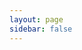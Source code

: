 ```yaml
---
layout: page
sidebar: false
---
```

<script setup>
import {
  VPTeamPage,
  VPTeamPageTitle,
  VPTeamMembers
} from 'vitepress/theme'

const members = [
  {
    avatar: 'https://avatars.githubusercontent.com/u/68428618',
    name: 'YIMING LI',
    org: 'City University of Hong Kong',
    title: 'MSDS',
    links: [
      { icon: 'github', link: 'https://github.com/Mingg817' },
      {
        icon: {
          svg: `<svg role="img" viewBox="0 0 24 24" xmlns="http://www.w3.org/2000/svg">
            <path d="M12 12.713l-11.99-7.06v14.12h23.98v-14.12l-11.99 7.06zm0-1.427l11.99-7.06h-23.98l11.99 7.06zm-12 10.52h24v-16.973l-12 7.07-12-7.07v16.973z"/>
          </svg>`,
        },
        link: 'mailto:yli2467-c@my.cityu.edu.hk',
      },
    ],
    
  },

]
</script>

<VPTeamPage>
  <VPTeamMembers
    :members="members"
  />
  <VPTeamPageTitle>
    <template #lead>
      My learning Notes or some tech Blogs. <br> 👨‍💻👨‍💻👨‍💻
    </template>
  </VPTeamPageTitle>

</VPTeamPage>
